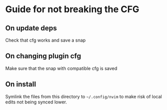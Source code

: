 # Guide for not breaking the CFG
## On update deps
Check that cfg works and save a snap
## On changing plugin cfg
Make sure that the snap with compatible cfg is saved
## On install 
Symlink the files from this directory to `~/.config/nvim` to make risk of local edits not being synced lower. 
